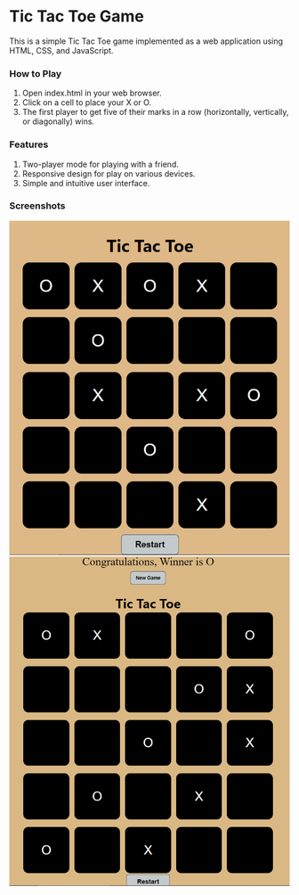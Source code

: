 <h1>Tic Tac Toe Game</h1>
This is a simple Tic Tac Toe game implemented as a web application using HTML, CSS, and JavaScript.

<h3>How to Play</h3>
<ol>
    <li>Open index.html in your web browser.</li>
    <li>Click on a cell to place your X or O.</li>
    <li>The first player to get five of their marks in a row (horizontally, vertically, or diagonally) wins.</li>
</ol>

<h3>Features</h3>
<ol>
    <li>Two-player mode for playing with a friend.</li>
    <li>Responsive design for play on various devices.</li>
    <li>Simple and intuitive user interface.</li>
</ol>

<h3>Screenshots</h3>
<img src="screenshot (Tic Tac Toe) 1.png" alt="">
<img src="screenshot (Tic Tac Toe) 2.png" alt="">


